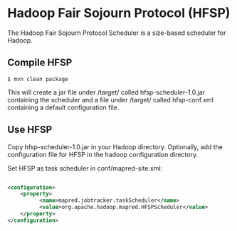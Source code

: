 # Hadoop Fair Sojourn Protocol (HFSP)

The Hadoop Fair Sojourn Protocol Scheduler is a size-based scheduler for
Hadoop.

## Compile HFSP

```
$ mvn clean package
```

This will create a jar file under /target/ called hfsp-scheduler-1.0.jar
containing the scheduler and a file under /target/ called hfsp-conf.xml
containing a default configuration file.

## Use HFSP

Copy hfsp-scheduler-1.0.jar in your Hadoop directory. Optionally, add the
configuration file for HFSP in the hadoop configuration directory.

Set HFSP as task scheduler in conf/mapred-site.xml:

```xml

<configuration>
	<property>
          <name>mapred.jobtracker.taskScheduler</name>        
          <value>org.apache.hadoop.mapred.HFSPScheduler</value>  
	</property>
</configuration>
```
